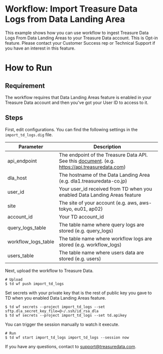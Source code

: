 # Workflow: Import Treasure Data Logs from Data Landing Area
This example shows how you can use workflow to ingest Treasure Data Logs From Data Landing Areas to your Treasure Data account. 
This is Opt-in feature. Please contact your Customer Success rep or Technical Support if you have an interest in this feature.

# How to Run
## Requirement
The workflow requires that Data Landing Areas feature is enabled in your Treasure Data account and then you've got your User ID to access to it.

## Steps
First, edit configurations. You can find the following settings in the `import_td_logs.dig` file.

|  Parameter |  Description  |
| ---- | ---- |
|  api_endpoint  | The endpoint of the Treasure Data API. See this [document](https://docs.treasuredata.com/display/public/PD/Sites+and+Endpoints). (e.g. https://api.treasuredata.com) |
|  dla_host  | The hostname of the Data Landing Area (e.g. dla1.treasuredata-co.jp)  |
|  user_id  |  Your user_id received from TD when you enabled Data Landing Areas feature |
|  site  |  The site of your account (e.g. aws, aws-tokyo, eu01, ap02)  |
|  account_id  |  Your TD account_id  |
|  query_logs_table  | The table name where query logs are stored (e.g. query_logs)  |
|  workflow_logs_table  | The table name where workflow logs are stored (e.g. workflow_logs)  |
|  users_table  | The table name where users data are stored (e.g. users)  |

Next, upload the workflow to Treasure Data.

    # Upload
    $ td wf push import_td_logs

Set secrets with your private key that is the rest of public key you gave to TD when you enabled Data Landing Areas feature.

    $ td wf secrets --project import_td_logs --set sftp.dla_secret_key_file=@~/.ssh/id_rsa_dla
    $ td wf secrets --project import_td_logs --set td.apikey

You can trigger the session manually to watch it execute.

    # Run
    $ td wf start import_td_logs import_td_logs --session now

If you have any questions, contact to support@treasuredata.com.
